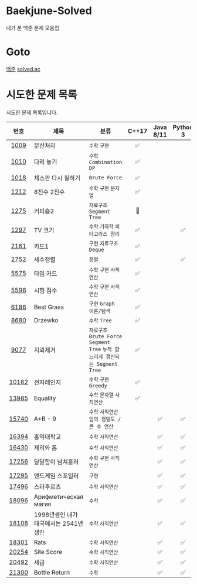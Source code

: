 # Baekjune-Solved

내가 푼 백준 문제 모음집

# Goto

[백준](https://www.acmicpc.net/)
[solved.ac](https://solved.ac/)

# 시도한 문제 목록

시도한 문제 목록입니다.

|                      번호                      | 제목                                  | 분류                                                                             |       C++17        |     Java 8/11      |      Python 3      | node.js |
| :--------------------------------------------: | ------------------------------------- | -------------------------------------------------------------------------------- | :----------------: | :----------------: | :----------------: | :-----: |
|  [1009](https://www.acmicpc.net/problem/1009)  | 분산처리                              | `수학` `구현`                                                                    | :white_check_mark: |                    |                    |         |
|  [1010](https://www.acmicpc.net/problem/1010)  | 다리 놓기                             | `수학` `Combination` `DP`                                                        | :white_check_mark: |                    |                    |         |
|  [1018](https://www.acmicpc.net/problem/1018)  | 체스판 다시 칠하기                    | `Brute Force`                                                                    | :white_check_mark: |                    |                    |         |
|  [1212](https://www.acmicpc.net/problem/1212)  | 8진수 2진수                           | `수학` `구현` `문자열`                                                           | :white_check_mark: |                    |                    |         |
|  [1275](https://www.acmicpc.net/problem/1275)  | 커피숍2                               | `자료구조` `Segment Tree`                                                        |   :construction:   |                    |                    |         |
|  [1297](https://www.acmicpc.net/problem/1297)  | TV 크기                               | `수학` `기하학` `피타고라스 정리`                                                | :white_check_mark: |                    | :white_check_mark: |         |
|  [2161](https://www.acmicpc.net/problem/2161)  | 카드1                                 | `구현` `자료구조` `Deque`                                                        | :white_check_mark: |                    |                    |         |
|  [2752](https://www.acmicpc.net/problem/2752)  | 세수정렬                              | `정렬`                                                                           | :white_check_mark: |                    | :white_check_mark: |         |
|  [5575](https://www.acmicpc.net/problem/5575)  | 타임 카드                             | `수학` `구현` `사칙연산`                                                         | :white_check_mark: |                    |                    |         |
|  [5596](https://www.acmicpc.net/problem/5596)  | 시험 점수                             | `수학` `구현` `사칙연산`                                                         | :white_check_mark: |                    |                    |         |
|  [6186](https://www.acmicpc.net/problem/6186)  | Best Grass                            | `구현` `Graph 이론/탐색`                                                         | :white_check_mark: |                    |                    |         |
|  [8680](https://www.acmicpc.net/problem/8680)  | Drzewko                               | `수학` `Tree`                                                                    | :white_check_mark: |                    |                    |         |
|  [9077](https://www.acmicpc.net/problem/9077)  | 지뢰제거                              | `자료구조` `Brute Force` `Segment Tree` `누적 합` `느리게 갱신되는 Segment Tree` | :white_check_mark: |                    |                    |         |
| [10162](https://www.acmicpc.net/problem/10162) | 전자레인지                            | `수학` `구현` `Greedy`                                                           | :white_check_mark: |                    |                    |         |
| [13985](https://www.acmicpc.net/problem/13985) | Equality                              | `수학` `문자열` `사칙연산`                                                       | :white_check_mark: |                    |                    |         |
| [15740](https://www.acmicpc.net/problem/15740) | A+B - 9                               | `수학` `사칙연산` `임의 정밀도 / 큰 수 연산`                                     |                    | :white_check_mark: | :white_check_mark: |         |
| [16394](https://www.acmicpc.net/problem/16394) | 홍익대학교                            | `수학` `사칙연산`                                                                |                    | :white_check_mark: | :white_check_mark: |         |
| [16430](https://www.acmicpc.net/problem/16430) | 제리와 톰                             | `수학` `사칙연산`                                                                |                    | :white_check_mark: | :white_check_mark: |         |
| [17256](https://www.acmicpc.net/problem/17256) | 달달함이 넘쳐흘러                     | `수학` `구현` `사칙연산`                                                         |                    | :white_check_mark: | :white_check_mark: |         |
| [17295](https://www.acmicpc.net/problem/17295) | 엔드게임 스포일러                     | `구현`                                                                           |                    | :white_check_mark: | :white_check_mark: |         |
| [17496](https://www.acmicpc.net/problem/17496) | 스타후르츠                            | `수학` `사칙연산`                                                                |                    | :white_check_mark: | :white_check_mark: |         |
| [18096](https://www.acmicpc.net/problem/18096) | Арифметическая магия                  | `수학`                                                                           |                    | :white_check_mark: | :white_check_mark: |         |
| [18108](https://www.acmicpc.net/problem/18108) | 1998년생인 내가 태국에서는 2541년생?! | `수학` `사칙연산`                                                                |                    | :white_check_mark: | :white_check_mark: |         |
| [18301](https://www.acmicpc.net/problem/18301) | Rats                                  | `수학` `사칙연산`                                                                |                    | :white_check_mark: | :white_check_mark: |         |
| [20254](https://www.acmicpc.net/problem/20254) | Site Score                            | `수학` `사칙연산`                                                                |                    | :white_check_mark: | :white_check_mark: |         |
| [20492](https://www.acmicpc.net/problem/20492) | 세금                                  | `수학` `사칙연산`                                                                |                    | :white_check_mark: | :white_check_mark: |         |
| [21300](https://www.acmicpc.net/problem/21300) | Bottle Return                         | `수학`                                                                           |                    | :white_check_mark: | :white_check_mark: |         |
